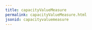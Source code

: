 ```yaml
---
title: capacityValueMeasure
permalink: capacityValueMeasure.html
jsonid: capacityvaluemeasure
---
```

